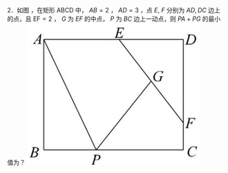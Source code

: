 2．如图 ，在矩形 ABCD 中， $A B { = } 2$ ， $A D { = } 3$ ，点 $E , \ F$ 分别为 $A D , D C$ 边上的点，且 $\mathrm { E F } = 2$ ， $G$ 为 $E F$ 的中点， $P$ 为 $B C$ 边上一动点，则 $P A { + } P G$ 的最小值为？
![](<../../qs_image_DB/专题2-3_八种隐圆类最值问题，圆来如此简单（解析版）/73c4cab66f931a29f9ebe1fff26c862435cdbc9388ea9b59b7bc9edfd177f0eb.jpg>)
